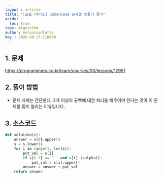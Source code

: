 ```yaml
---
layout : article
title: "[프로그래머스] JadenCase 문자열 만들기 풀이"
aside:
  toc: true
tags: Algorithm 
author: melonicedlatte
key : 2020-08-17-110000 
---  
```


## 1. 문제

https://programmers.co.kr/learn/courses/30/lessons/12951

## 2. 풀이 방법

- 문제 자체는 간단한데, 2개 이상의 공백에 대한 처리를 해주어야 된다는 것이 이 문제를 많이 틀리는 이유입니다.

## 3. 소스코드

~~~python
def solution(s):
    answer = s[0].upper()
    s = s.lower()
    for i in range(1, len(s)):
        put_val = s[i]
        if s[i-1] == ' ' and s[i].isalpha():
            put_val = s[i].upper()
        answer = answer + put_val
    return answer
~~~
